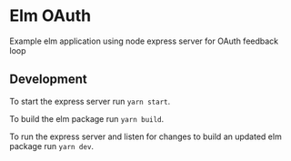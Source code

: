 # Elm OAuth

Example elm application using node express server for OAuth feedback loop

## Development

To start the express server run `yarn start`.

To build the elm package run `yarn build`.

To run the express server and listen for changes to build an updated elm package run `yarn dev`.
